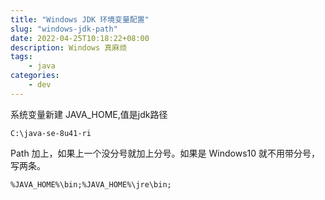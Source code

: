 ```yaml
---
title: "Windows JDK 环境变量配置"
slug: "windows-jdk-path"
date: 2022-04-25T10:18:22+08:00
description: Windows 真麻烦
tags: 
    - java
categories:
    - dev
---
```


系统变量新建 JAVA_HOME,值是jdk路径
```
C:\java-se-8u41-ri
```

Path 加上，如果上一个没分号就加上分号。如果是 Windows10 就不用带分号，写两条。
```
%JAVA_HOME%\bin;%JAVA_HOME%\jre\bin;
```